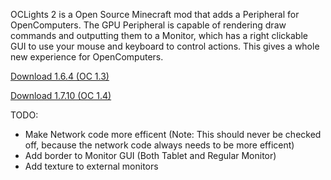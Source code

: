 OCLights 2 is a Open Source Minecraft mod that adds a Peripheral for OpenComputers. The GPU Peripheral is capable of rendering draw commands and outputting them to a Monitor, which has a right clickable GUI to use your mouse and keyboard to control actions. This gives a whole new experience for OpenComputers.

[Download 1.6.4 (OC 1.3)](https://dl.dropboxusercontent.com/u/93572794/Mods/OCLights2-1.6.4-0.4.1.1.jar)

[Download 1.7.10 (OC 1.4)](https://dl.dropboxusercontent.com/u/93572794/Mods/OCLights2-1.7.10-0.4.4.jar)

TODO:
-  Make Network code more efficent (Note: This should never be checked off, because the network code always needs to be more efficent)
-  Add border to Monitor GUI (Both Tablet and Regular Monitor)
-  Add texture to external monitors

